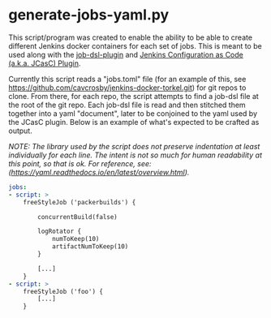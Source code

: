 # generate-jobs-yaml.py

This script/program was created to enable the ability to be able to create different Jenkins docker containers for each set of jobs. This is meant to be used along with the [job-dsl-plugin](https://wiki.jenkins.io/display/JENKINS/Job+DSL+Plugin) and [Jenkins Configuration as Code (a.k.a. JCasC) Plugin](https://plugins.jenkins.io/configuration-as-code/).

Currently this script reads a "jobs.toml" file (for an example of this, see https://github.com/cavcrosby/jenkins-docker-torkel.git) for git repos to clone. From there, for each repo, the script attempts to find a job-dsl file at the root of the git repo. Each job-dsl file is read and then stitched them together into a yaml "document", later to be conjoined to the yaml used by the JCasC plugin. Below is an example of what's expected to be crafted as output.

*NOTE: The library used by the script does not preserve indentation at least individually for each line. The intent is not so much for human readability at this point, so that is ok. For reference, see: (https://yaml.readthedocs.io/en/latest/overview.html).*

```yaml
jobs:
- script: >
    freeStyleJob ('packerbuilds') {

        concurrentBuild(false) 

        logRotator {
            numToKeep(10)
            artifactNumToKeep(10)
        }

        [...]
    }
- script: >
    freeStyleJob ('foo') {
        [...]
    }
```
